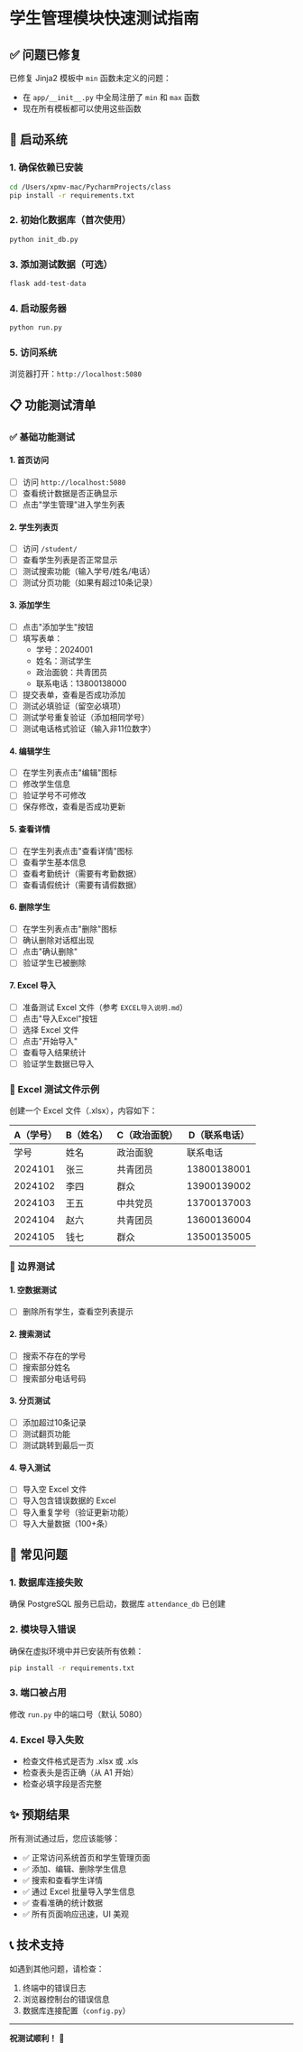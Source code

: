 # 学生管理模块快速测试指南

## ✅ 问题已修复

已修复 Jinja2 模板中 `min` 函数未定义的问题：
- 在 `app/__init__.py` 中全局注册了 `min` 和 `max` 函数
- 现在所有模板都可以使用这些函数

## 🚀 启动系统

### 1. 确保依赖已安装
```bash
cd /Users/xpmv-mac/PycharmProjects/class
pip install -r requirements.txt
```

### 2. 初始化数据库（首次使用）
```bash
python init_db.py
```

### 3. 添加测试数据（可选）
```bash
flask add-test-data
```

### 4. 启动服务器
```bash
python run.py
```

### 5. 访问系统
浏览器打开：`http://localhost:5080`

## 📋 功能测试清单

### ✅ 基础功能测试

#### 1. 首页访问
- [ ] 访问 `http://localhost:5080`
- [ ] 查看统计数据是否正确显示
- [ ] 点击"学生管理"进入学生列表

#### 2. 学生列表页
- [ ] 访问 `/student/`
- [ ] 查看学生列表是否正常显示
- [ ] 测试搜索功能（输入学号/姓名/电话）
- [ ] 测试分页功能（如果有超过10条记录）

#### 3. 添加学生
- [ ] 点击"添加学生"按钮
- [ ] 填写表单：
  - 学号：2024001
  - 姓名：测试学生
  - 政治面貌：共青团员
  - 联系电话：13800138000
- [ ] 提交表单，查看是否成功添加
- [ ] 测试必填验证（留空必填项）
- [ ] 测试学号重复验证（添加相同学号）
- [ ] 测试电话格式验证（输入非11位数字）

#### 4. 编辑学生
- [ ] 在学生列表点击"编辑"图标
- [ ] 修改学生信息
- [ ] 验证学号不可修改
- [ ] 保存修改，查看是否成功更新

#### 5. 查看详情
- [ ] 在学生列表点击"查看详情"图标
- [ ] 查看学生基本信息
- [ ] 查看考勤统计（需要有考勤数据）
- [ ] 查看请假统计（需要有请假数据）

#### 6. 删除学生
- [ ] 在学生列表点击"删除"图标
- [ ] 确认删除对话框出现
- [ ] 点击"确认删除"
- [ ] 验证学生已被删除

#### 7. Excel 导入
- [ ] 准备测试 Excel 文件（参考 `EXCEL导入说明.md`）
- [ ] 点击"导入Excel"按钮
- [ ] 选择 Excel 文件
- [ ] 点击"开始导入"
- [ ] 查看导入结果统计
- [ ] 验证学生数据已导入

### 📝 Excel 测试文件示例

创建一个 Excel 文件（.xlsx），内容如下：

| A（学号） | B（姓名） | C（政治面貌） | D（联系电话） |
|----------|---------|------------|-------------|
| 学号     | 姓名     | 政治面貌    | 联系电话     |
| 2024101  | 张三     | 共青团员    | 13800138001 |
| 2024102  | 李四     | 群众        | 13900139002 |
| 2024103  | 王五     | 中共党员    | 13700137003 |
| 2024104  | 赵六     | 共青团员    | 13600136004 |
| 2024105  | 钱七     | 群众        | 13500135005 |

### 🧪 边界测试

#### 1. 空数据测试
- [ ] 删除所有学生，查看空列表提示

#### 2. 搜索测试
- [ ] 搜索不存在的学号
- [ ] 搜索部分姓名
- [ ] 搜索部分电话号码

#### 3. 分页测试
- [ ] 添加超过10条记录
- [ ] 测试翻页功能
- [ ] 测试跳转到最后一页

#### 4. 导入测试
- [ ] 导入空 Excel 文件
- [ ] 导入包含错误数据的 Excel
- [ ] 导入重复学号（验证更新功能）
- [ ] 导入大量数据（100+条）

## 🐛 常见问题

### 1. 数据库连接失败
确保 PostgreSQL 服务已启动，数据库 `attendance_db` 已创建

### 2. 模块导入错误
确保在虚拟环境中并已安装所有依赖：
```bash
pip install -r requirements.txt
```

### 3. 端口被占用
修改 `run.py` 中的端口号（默认 5080）

### 4. Excel 导入失败
- 检查文件格式是否为 .xlsx 或 .xls
- 检查表头是否正确（从 A1 开始）
- 检查必填字段是否完整

## ✨ 预期结果

所有测试通过后，您应该能够：
- ✅ 正常访问系统首页和学生管理页面
- ✅ 添加、编辑、删除学生信息
- ✅ 搜索和查看学生详情
- ✅ 通过 Excel 批量导入学生信息
- ✅ 查看准确的统计数据
- ✅ 所有页面响应迅速，UI 美观

## 📞 技术支持

如遇到其他问题，请检查：
1. 终端中的错误日志
2. 浏览器控制台的错误信息
3. 数据库连接配置（`config.py`）

---

**祝测试顺利！** 🎉

